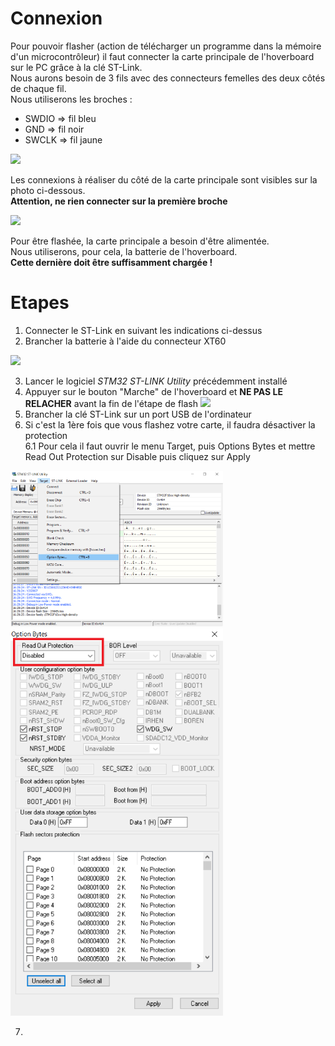 # Connexion  
Pour pouvoir flasher (action de télécharger un programme dans la mémoire d'un microcontrôleur) il faut connecter la carte principale de l'hoverboard sur le PC grâce à la clé ST-Link.   
Nous aurons besoin de 3 fils avec des connecteurs femelles des deux côtés de chaque fil.  
Nous utiliserons les broches :  
* SWDIO  => fil bleu  
* GND    => fil noir  
* SWCLK  => fil jaune  

<img src="st-link-connexion.jpg" width="340">

Les connexions à réaliser du côté de la carte principale sont visibles sur la photo ci-dessous.  
**Attention, ne rien connecter sur la première broche**    

<img src="carte-principle-connexion.jpg" width = "340"> 

Pour être flashée, la carte principale a besoin d'être alimentée.  
Nous utiliserons, pour cela, la batterie de l'hoverboard.  
**Cette dernière doit être suffisamment chargée !**  

# Etapes
1. Connecter le ST-Link en suivant les indications ci-dessus  
2. Brancher la batterie à l'aide du connecteur XT60
<img src="connecteur-xt60.jpg" width="340">  

3. Lancer le logiciel *STM32 ST-LINK Utility* précédemment installé      
4. Appuyer sur le bouton "Marche" de l'hoverboard et **NE PAS LE RELACHER** avant la fin de l'étape de flash  <img src="bouton-on.jpg" width="340">
5. Brancher la clé ST-Link sur un port USB de l'ordinateur    
6. Si c'est la 1ère fois que vous flashez votre carte, il faudra désactiver la protection    
6.1 Pour cela il faut ouvrir le menu Target, puis Options Bytes et mettre Read Out Protection sur Disable puis cliquez sur Apply    

<img src = "option-bytes.png" width="340">  
<img src = "readout-protection.png" width="340">  

7. 



